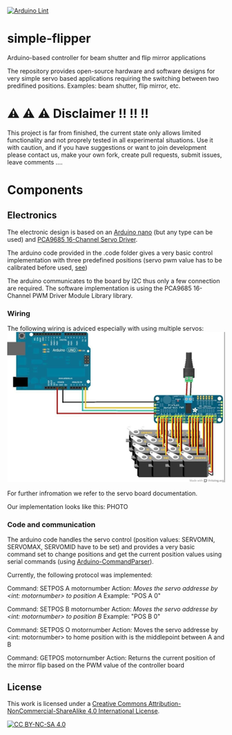 [![Arduino Lint](https://github.com/borondics/simple-flipper/actions/workflows/arduino-lint.yml/badge.svg)](https://github.com/borondics/simple-flipper/actions/workflows/arduino-lint.yml)

# simple-flipper
Arduino-based controller for beam shutter and flip mirror applications

The repository provides open-source hardware and software designs for very simple servo based applications requiring the switching between two predifined positions. Examples: beam shutter, flip mirror, etc.

# :warning: :warning: :warning: Disclaimer :bangbang: :bangbang: :bangbang:

This project is far from finished, the current state only allows limited functionality and not proprely tested in all experimental situations. Use it with caution, and if you have suggestions or want to join development please contact us, make your own fork, create pull requests, submit issues, leave comments ....  

# Components

## Electronics

The electronic design is based on an [Arduino nano](https://docs.arduino.cc/hardware/nano/) (but any type can be used) and [PCA9685 16-Channel Servo Driver](https://learn.adafruit.com/16-channel-pwm-servo-driver/).

The arduino code provided in the .code folder gives a very basic control implementation with three predefined positions (servo pwm value has to be calibrated before used, [see](https://learn.adafruit.com/16-channel-pwm-servo-driver/using-the-adafruit-library))

The arduino communicates to the board by I2C thus only a few connection are required. 
The software implementation is using the PCA9685 16-Channel PWM Driver Module Library library.
### Wiring

The following wiring is adviced especially with using multiple servos:
![basic_wiring](/images/basic_wiring_image.png)

For further infromation we refer to the servo board documentation.

Our implementation looks like this:
PHOTO
<!-- ![cad_design](/images/cad_design.png) -->

### Code and communication

The arduino code handles the servo control (position values: SERVOMIN, SERVOMAX, SERVOMID have to be set) and provides a very basic command set to change positions and get the current position values using serial commands (using [Arduino-CommandParser](https://docs.arduino.cc/libraries/commandparser/)).

Currently, the following protocol was implemented:

Command: SETPOS A motornumber
Action: *Moves the servo addresse by <int: motornumber> to position A*
Example: "POS A 0"

Command: SETPOS B motornumber
Action: *Moves the servo addresse by <int: motornumber> to position B*
Example: "POS B 0"

Command: SETPOS O motornumber
Action: Moves the servo addresse by <int: motornumber> to home position with is the middlepoint between A and B

Command: GETPOS motornumber
Action: Returns the current position of the mirror flip based on the PWM value of the controller board


## License

This work is licensed under a
[Creative Commons Attribution-NonCommercial-ShareAlike 4.0 International License][cc-by-nc-sa].

[![CC BY-NC-SA 4.0][cc-by-nc-sa-image]][cc-by-nc-sa]

[cc-by-nc-sa]: http://creativecommons.org/licenses/by-nc-sa/4.0/
[cc-by-nc-sa-image]: https://licensebuttons.net/l/by-nc-sa/4.0/88x31.png
[cc-by-nc-sa-shield]: https://img.shields.io/badge/License-CC%20BY--NC--SA%204.0-lightgrey.svg
